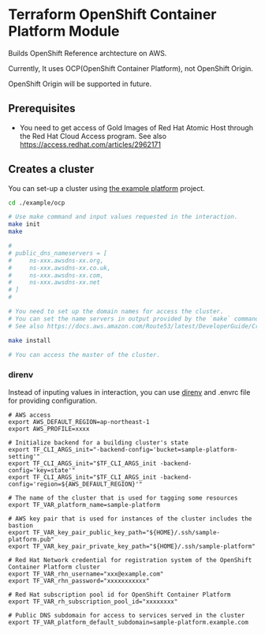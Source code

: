 # Terraform OpenShift Container Platform Module

Builds OpenShift Reference archtecture on AWS.

Currently, It uses OCP(OpenShift Container Platform), not OpenShift Origin.

OpenShift Origin will be supported in future.

## Prerequisites

* You need to get access of Gold Images of Red Hat Atomic Host through the Red Hat Cloud Access program. See also https://access.redhat.com/articles/2962171

## Creates a cluster

You can set-up a cluster using [the example platform](/example/ocp/) project.

```bash
cd ./example/ocp

# Use make command and input values requested in the interaction.
make init
make

#
# public_dns_nameservers = [
#     ns-xxx.awsdns-xx.org,
#     ns-xxx.awsdns-xx.co.uk,
#     ns-xxx.awsdns-xx.com,
#     ns-xxx.awsdns-xx.net
# ]
#

# You need to set up the domain names for access the cluster.
# You can set the name servers in output provided by the `make` command as NS record on your name server.
# See also https://docs.aws.amazon.com/Route53/latest/DeveloperGuide/CreatingNewSubdomain.html

make install

# You can access the master of the cluster.
```

### direnv
Instead of inputing values in interaction, you can use [direnv](https://github.com/direnv/direnv) and .envrc file for providing configuration.

```.envrc
# AWS access
export AWS_DEFAULT_REGION=ap-northeast-1
export AWS_PROFILE=xxxx

# Initialize backend for a building cluster's state
export TF_CLI_ARGS_init="-backend-config='bucket=sample-platform-setting'"
export TF_CLI_ARGS_init="$TF_CLI_ARGS_init -backend-config='key=state'"
export TF_CLI_ARGS_init="$TF_CLI_ARGS_init -backend-config='region=${AWS_DEFAULT_REGION}'"

# The name of the cluster that is used for tagging some resources
export TF_VAR_platform_name=sample-platform

# AWS key pair that is used for instances of the cluster includes the bastion
export TF_VAR_key_pair_public_key_path="${HOME}/.ssh/sample-platform.pub"
export TF_VAR_key_pair_private_key_path="${HOME}/.ssh/sample-platform"

# Red Hat Network credential for registration system of the OpenShift Container Platform cluster
export TF_VAR_rhn_username="xxx@example.com"
export TF_VAR_rhn_password="xxxxxxxxxxx"

# Red Hat subscription pool id for OpenShift Container Platform
export TF_VAR_rh_subscription_pool_id="xxxxxxxx"

# Public DNS subdomain for access to services served in the cluster
export TF_VAR_platform_default_subdomain=sample-platform.example.com
```
